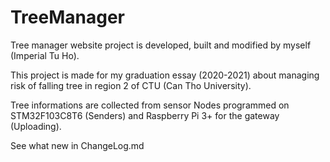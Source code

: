 # TreeManager
Tree manager website project is developed, built and modified by myself (Imperial Tu Ho).

This project is made for my graduation essay (2020-2021) about managing risk of falling tree in region 2 of CTU (Can Tho University).

Tree informations are collected from sensor Nodes programmed on STM32F103C8T6 (Senders) and Raspberry Pi 3+ for the gateway (Uploading).

See what new in ChangeLog.md
